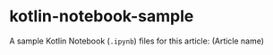 # kotlin-notebook-sample

A sample Kotlin Notebook (`.ipynb`) files for this article: (Article name)
